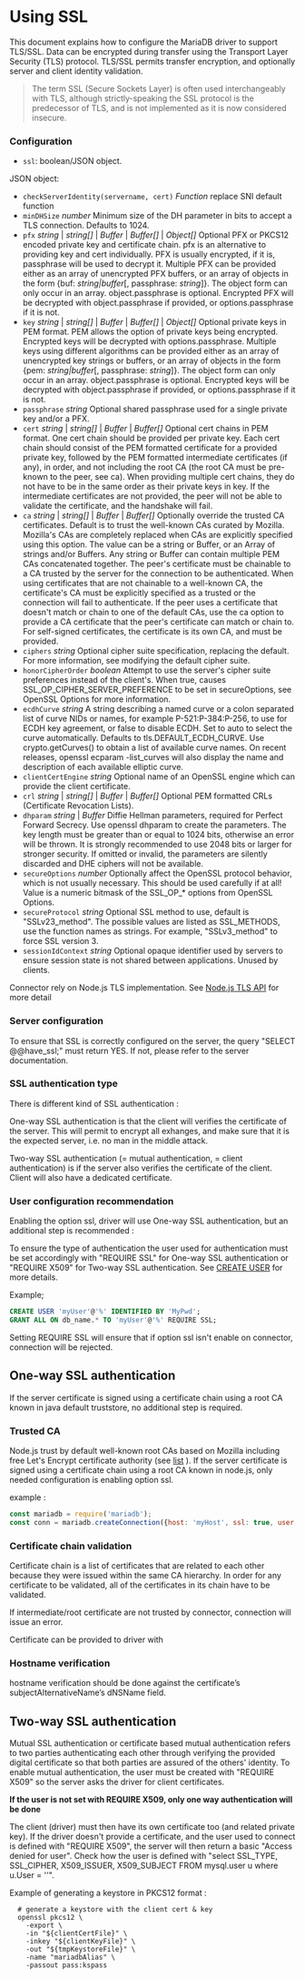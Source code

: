 
# Using SSL 

This document explains how to configure the MariaDB driver to support TLS/SSL.
Data can be encrypted during transfer using the Transport Layer Security (TLS) protocol. TLS/SSL permits transfer encryption, and optionally server and client identity validation.
 
>The term SSL (Secure Sockets Layer) is often used interchangeably with TLS, although strictly-speaking the SSL protocol is the predecessor of TLS, and is not implemented as it is now considered insecure.


### Configuration
* `ssl`: boolean/JSON object. 

JSON object: 
* `checkServerIdentity(servername, cert)` *Function* replace SNI default function
* `minDHSize` *number* Minimum size of the DH parameter in bits to accept a TLS connection. Defaults to 1024.
* `pfx` *string* | *string[]* | *Buffer* | *Buffer[]* | *Object[]* Optional PFX or PKCS12 encoded private key and certificate chain. pfx is an alternative to providing key and cert individually. PFX is usually encrypted, if it is, passphrase will be used to decrypt it. Multiple PFX can be provided either as an array of unencrypted PFX buffers, or an array of objects in the form {buf: *string|buffer*[, passphrase: *string*]}. The object form can only occur in an array. object.passphrase is optional. Encrypted PFX will be decrypted with object.passphrase if provided, or options.passphrase if it is not.
* `key` *string* | *string[]* | *Buffer* | *Buffer[]* | *Object[]* Optional private keys in PEM format. PEM allows the option of private keys being encrypted. Encrypted keys will be decrypted with options.passphrase. Multiple keys using different algorithms can be provided either as an array of unencrypted key strings or buffers, or an array of objects in the form {pem: *string|buffer*[, passphrase: *string*]}. The object form can only occur in an array. object.passphrase is optional. Encrypted keys will be decrypted with object.passphrase if provided, or options.passphrase if it is not.
* `passphrase` *string* Optional shared passphrase used for a single private key and/or a PFX.
* `cert` *string* | *string[]* | *Buffer* | *Buffer[]* Optional cert chains in PEM format. One cert chain should be provided per private key. Each cert chain should consist of the PEM formatted certificate for a provided private key, followed by the PEM formatted intermediate certificates (if any), in order, and not including the root CA (the root CA must be pre-known to the peer, see ca). When providing multiple cert chains, they do not have to be in the same order as their private keys in key. If the intermediate certificates are not provided, the peer will not be able to validate the certificate, and the handshake will fail.
* `ca` *string* | *string[]* | *Buffer* | *Buffer[]* Optionally override the trusted CA certificates. Default is to trust the well-known CAs curated by Mozilla. Mozilla's CAs are completely replaced when CAs are explicitly specified using this option. The value can be a string or Buffer, or an Array of strings and/or Buffers. Any string or Buffer can contain multiple PEM CAs concatenated together. The peer's certificate must be chainable to a CA trusted by the server for the connection to be authenticated. When using certificates that are not chainable to a well-known CA, the certificate's CA must be explicitly specified as a trusted or the connection will fail to authenticate. If the peer uses a certificate that doesn't match or chain to one of the default CAs, use the ca option to provide a CA certificate that the peer's certificate can match or chain to. For self-signed certificates, the certificate is its own CA, and must be provided.
* `ciphers` *string* Optional cipher suite specification, replacing the default. For more information, see modifying the default cipher suite.
* `honorCipherOrder` *boolean* Attempt to use the server's cipher suite preferences instead of the client's. When true, causes SSL_OP_CIPHER_SERVER_PREFERENCE to be set in secureOptions, see OpenSSL Options for more information.
* `ecdhCurve` *string* A string describing a named curve or a colon separated list of curve NIDs or names, for example P-521:P-384:P-256, to use for ECDH key agreement, or false to disable ECDH. Set to auto to select the curve automatically. Defaults to tls.DEFAULT_ECDH_CURVE. Use crypto.getCurves() to obtain a list of available curve names. On recent releases, openssl ecparam -list_curves will also display the name and description of each available elliptic curve.
* `clientCertEngine` *string* Optional name of an OpenSSL engine which can provide the client certificate.
* `crl` *string* | *string[]* | *Buffer* | *Buffer[]* Optional PEM formatted CRLs (Certificate Revocation Lists).
* `dhparam` *string* | *Buffer* Diffie Hellman parameters, required for Perfect Forward Secrecy. Use openssl dhparam to create the parameters. The key length must be greater than or equal to 1024 bits, otherwise an error will be thrown. It is strongly recommended to use 2048 bits or larger for stronger security. If omitted or invalid, the parameters are silently discarded and DHE ciphers will not be available.
* `secureOptions` *number* Optionally affect the OpenSSL protocol behavior, which is not usually necessary. This should be used carefully if at all! Value is a numeric bitmask of the SSL_OP_* options from OpenSSL Options.
* `secureProtocol` *string* Optional SSL method to use, default is "SSLv23_method". The possible values are listed as SSL_METHODS, use the function names as strings. For example, "SSLv3_method" to force SSL version 3.
* `sessionIdContext` *string* Optional opaque identifier used by servers to ensure session state is not shared between applications. Unused by clients.

Connector rely on Node.js TLS implementation. See [Node.js TLS API](https://nodejs.org/api/tls.html#tls_tls_connect_options_callback) for more detail

### Server configuration
To ensure that SSL is correctly configured on the server, the query "SELECT @@have_ssl;" must return YES. If not, please refer to the server documentation.

### SSL authentication type

There is different kind of SSL authentication : 

One-way SSL authentication is that the client will verifies the certificate of the server. 
This will permit to encrypt all exhanges, and make sure that it is the expected server, i.e. no man in the middle attack.

Two-way SSL authentication (= mutual authentication, = client authentication) is if the server also verifies the certificate of the client. 
Client will also have a dedicated certificate.

### User configuration recommendation

Enabling the option ssl, driver will use One-way SSL authentication, but an additional step is recommended :
 
To ensure the type of authentication the user used for authentication must be set accordingly with "REQUIRE SSL" for One-way SSL authentication or "REQUIRE X509" for Two-way SSL authentication. 
See [CREATE USER](https://mariadb.com/kb/en/library/create-user/) for more details.

Example;
```sql
CREATE USER 'myUser'@'%' IDENTIFIED BY 'MyPwd';
GRANT ALL ON db_name.* TO 'myUser'@'%' REQUIRE SSL;
```
Setting REQUIRE SSL will ensure that if option ssl isn't enable on connector, connection will be rejected. 


## One-way SSL authentication

If the server certificate is signed using a certificate chain using a root CA known in java default truststore, no additional step is required.

### Trusted CA
Node.js trust by default well-known root CAs based on Mozilla including free Let's Encrypt certificate authority (see [list](https://ccadb-public.secure.force.com/mozilla/IncludedCACertificateReport) ).
If the server certificate is signed using a certificate chain using a root CA known in node.js, only needed configuration is enabling option ssl.

example : 
```javascript
const mariadb = require('mariadb');
const conn = mariadb.createConnection({host: 'myHost', ssl: true, user: 'myUser', password:'MyPwd', database:'db_name'});
```

### Certificate chain validation
Certificate chain is a list of certificates that are related to each other because they were issued within the same CA hierarchy. 
In order for any certificate to be validated, all of the certificates in its chain have to be validated.

If intermediate/root certificate are not trusted by connector, connection will issue an error. 

Certificate can be provided to driver with  
 

### Hostname verification
  hostname verification should be done against the certificate’s subjectAlternativeName’s dNSName field. 
 
 
## Two-way SSL authentication

Mutual SSL authentication or certificate based mutual authentication refers to two parties authenticating each other through verifying the provided digital certificate so that both parties are assured of the others' identity.
To enable mutual authentication, the user must be created with "REQUIRE X509" so the server asks the driver for client certificates. 

**If the user is not set with REQUIRE X509, only one way authentication will be done**

The client (driver) must then have its own certificate too (and related private key). 
If the driver doesn't provide a certificate, and the user used to connect is defined with "REQUIRE X509", 
the server will then return a basic "Access denied for user". 
Check how the user is defined with "select SSL_TYPE, SSL_CIPHER, X509_ISSUER, X509_SUBJECT FROM mysql.user u where u.User = '<myUser>'".

Example of generating a keystore in PKCS12 format :
```
  # generate a keystore with the client cert & key
  openssl pkcs12 \
    -export \
    -in "${clientCertFile}" \
    -inkey "${clientKeyFile}" \
    -out "${tmpKeystoreFile}" \
    -name "mariadbAlias" \
    -passout pass:kspass
```    





